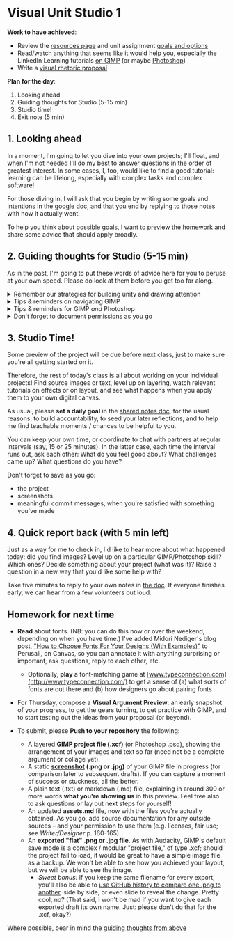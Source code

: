 
# Visual Unit Studio 1

**Work to have achieved**:
* Review the [resources page]({{site.github_url}}/resources) and unit assignment [goals and options](https://github.com/benmiller314/visual-argument-{{site.course.slugterm}}#project-2-visual-argument--rhetorical-collage)
* Read/watch anything that seems like it would help you, especially the LinkedIn Learning tutorials [on GIMP]({{site.github_url}}/resources#lil-gimp) (or maybe [Photoshop]({{site.github_url}}/resources#lil-ps))
* Write a [visual rhetoric proposal]({{site.github.issues_url}})

**Plan for the day**:

<!-- 1. Gathering questions (12-15 min); this was for Zoom, mostly -->
1. Looking ahead
2. Guiding thoughts for Studio (5-15 min)
3. Studio time!
5. Exit note (5 min)


## 1. Looking ahead

In a moment, I'm going to let you dive into your own projects; I'll float, and when I'm not needed I'll do my best to answer questions in the order of greatest interest. In some cases, I, too, would like to find a good tutorial: learning can be lifelong, especially with complex tasks and complex software!

For those diving in, I will ask that you begin by writing some goals and intentions in the google doc, and that you end by replying to those notes with how it actually went.

To help you think about possible goals, I want to [preview the homework](#homework-for-next-time) and share some advice that should apply broadly.


## 2. Guiding thoughts for Studio (5-15 min)

As in the past, I'm going to put these words of advice here for you to peruse at your own speed. Please do look at them before you get too far along.

<details><summary>Remember our strategies for building unity and drawing attention</summary>

<p><em>To unify your project</em>, i.e. to help give viewers a gestalt impression that your design is a single thing, consider using... 
   <ul>
      <li>repetition of shape, color, texture, etc;</li>
      <li>symmetry and alignment; and</li>
      <li>a limited number of common regions (to distinguish figure from ground)</li>
   </ul>
</p>

<p><em>To draw attention, draw contrast:</em> break from the repeated elements above in terms of size, color, texture, value, alignment (including rotation), or implied movement (including gaze, if you have eyes).</p>

<p><strong>Assume that you can reliably convey only about three levels of hierarchy</strong>; after that, it starts to get mushy. At some point as you work on your proposed visual argument / rhetorical collage, therefore, you might want to reflect in writing:
   <ol>
      <li>What options do you have for your top three objects of attention? What's next in line?</li>
      <li>How would the layout need to change if you changed your ranking? That is, if you put one of your current tier-twos into the top slot, what rearrangements would that entail?</li>
   </ol>
</p>
</details>

<details><summary>Tips & reminders on navigating GIMP</summary>
   <ul class="spaced">
      <li>GIMP's toolbox is kinda crowded, but the tools are also helpfully indexed by category in the menu bar, under Tools. If your tools are hiding / nesting behind one another, but you'd prefer to see all the tools in the sidebar, you can change that setting in  Preferences, under Interface > Toolbox: toggle the Use Tool Groups checkbox. You'll find color preferences under Toolbox, too.</li>
      <li>Something not behaving as it should? First check that you're in the right layer. If you are, check that the layer is big enough; you might need to use Layer > Layer to Image Size. (Or give yourself more room overall with Image > Canvas Size.) If even <em>that's</em> not working, check the tool settings area (usually below the tools, but they're movable).</li>
      <li>Did you know you can group layers so they move (and scale, and hide) together? Click the folder icon in the layers toolbox to create a new group, then drag or drop layers into it.</li>
 </ul>
</details>

<details><summary>Tips & reminders for GIMP <em>and</em> Photoshop</summary>
   <ul class="spaced">
      <li>You can rename your layers! In fact, I highly recommend it: filenames from sites like unsplash or flickr aren't known for emphasizing their content.</li>
      <li>Every tool also has a keyboard shortcut, and it will save you time to memorize those for your go-to instruments.</li>
      <li>Remember that there are often extra tips for the tool you're using under the editing window, in a tiny font; try holding shift, alt, control, command, etc while you click or drag to see what it says/does. Most of the time, these are temporary adjustments to the tool settings that you can also change more long-term in the tool settings area.</li>
   </ul>
 </details>


<details><summary>Don't forget to document permissions as you go</summary>
<p>As I hope you saw on the <a href="{{site.github_url}}/resources#visuals">site resources page</a>, there are lots of tools to help you <em>find images you're explicitly allowed to use</em>, whether with Creative Commons or other permissive licenses. Don't forget about <a href="https://search.creativecommons.org">https://search.creativecommons.org</a> and the Usage Rights options under Google's Image search (click the Tools link just above your search results).</p>

<p>You can also use copyrighted images <em>if you can make a case for it being a Fair Use.</em> That is, in either your README or your reflection (or both), you can argue that the balance of the four factors is in your favor:
<ul>
<li>purpose and character of the use</li>
<li>nature of the copyrighted work</li>
<li>amount or substantiality of the portion used></li>
<li>market impact</li>
</ul>
</p>

<p>Note that this is especially important to think about if you're explicitly naming a brand in your proposals or planning to use their trademarked properties!</p>
</details>

<!-- ALT: If your proposal already includes this level of planning, you can use the time to skim through the rest of the [visual argument examples]({{site.github.issues_url}}/7) your classmates posted. Maybe you'll find new inspiration! -->

## 3. Studio Time!
Some preview of the project will be due before next class, just to make sure you're all getting started on it.

Therefore, the rest of today's class is all about working on your individual projects! Find source images or text, level up on layering, watch relevant tutorials on effects or on layout, and see what happens when you apply them to your own digital canvas.

<div class="alert alert-success">
<p>As usual, please <strong>set a daily goal</strong> in the <a href="http://bit.ly/cdm{{site.course.slugterm}}-notes#heading=h.860syjskd7ei">shared notes doc</a>, for the usual reasons: to build accountability, to seed your later reflections, and to help me find teachable moments / chances to be helpful to you.</p>
</div>

You can keep your own time, or coordinate to chat with partners at regular intervals (say, 15 or 25 minutes). In the latter case, each time the interval runs out, ask each other: What do you feel good about? What challenges came up?
What questions do you have?

<!-- <div class="alert alert-info">
<strong>You can find me in the main room, or call me in to your breakout room if you have a question in common</strong>: just use the "Ask for Help" button <img alt="ask for help button, which shows a question mark in a circle" src ="https://assets.zoom.us/images/en-us/desktop/generic/in-meeting/ask-for-help-icon.png" /> in your meeting menu.
</div> -->


<!--
<div class="alert alert-warning"><p>To get credit for asynchronous participation, <strong>add your working goals to the <a href="http://bit.ly/cdm{{site.course.slugterm}}-notes#heading=h.z55p3g78u32k">google doc</a> when you start your session</strong>, set your timer, and when the bell rings, <em>add a brief reply</em> to your initial note with a status update. (This can be very brief.) Run through this cycle at least twice.</p>

<p>NB: To make it easier for me to find your additions to the doc, please use either Comments or Suggestion Mode.</p>
</div> -->

<div class="alert alert-info">
Don't forget to save as you go:
   <ul>
      <li>the project</li>
      <li>screenshots</li>
      <li>meaningful commit messages, when you're satisfied with something you've made</li>
   </ul>
</div>

## 4. Quick report back (with 5 min left)

Just as a way for me to check in, I'd like to hear more about what happened today: did you find images? Level up on a particular GIMP/Photoshop skill? Which ones? Decide something about your project (what was it)? Raise a question in a new way that you'd like some help with?

<div class="alert alert-success">
Take five minutes to reply to your own notes in <a href="http://bit.ly/cdm{{site.course.slugterm}}-notes#heading=h.860syjskd7ei">the doc</a>. If everyone finishes early, we can hear from a few volunteers out loud.
</div>


## Homework for next time
* **Read** about fonts. (NB: you can do this now or over the weekend, depending on when you have time.) I've added Midori Nediger's blog post, ["How to Choose Fonts For Your Designs (With Examples)"]({{site.canvas_url}}/assignments/1092062) to Perusall, on Canvas, so you can annotate it with anything surprising or important, ask questions, reply to each other, etc.
   - Optionally, **play** a font-matching game at [www.typeconnection.com](http://www.typeconnection.com/) to get a sense of (a) what sorts of fonts are out there and (b) how designers go about pairing fonts <!-- for what Thompson called hierarchy by "style." -->


* For Thursday, compose a **Visual Argument Preview**: an early snapshot of your progress, to get the gears turning, to get practice with GIMP, and to start testing out the ideas from your proposal (or beyond).

* To submit, please **Push to your repository** the following:
   <ul>
   <li> A layered <strong>GIMP project file (.xcf)</strong> (or Photoshop .psd), showing the arrangement of your images and text so far (need not be a complete argument or collage yet).</li>
   <li> A static <strong><a href="https://www.take-a-screenshot.org/">screenshot</a> (.png or .jpg)</strong> of your GIMP file in progress (for comparison later to subsequent drafts). If you can capture a moment of success or stuckness, all the better.</li>
   <li> A plain text (.txt) or markdown (.md) file, explaining in around 300 or more words <strong>what you're showing us</strong> in this preview. Feel free also to ask questions or lay out next steps for yourself!</li>
   <li> An updated <strong>assets.md</strong> file, now with the files you're actually obtained. As you go, add source documentation for any outside sources – and your permission to use them (e.g. licenses, fair use; see <em>Writer/Designer</em> p. 160-165). </li>
   <li>An <strong>exported "flat" .png or .jpg file</strong>. As with Audacity, GIMP's default save mode is a complex / modular "project file," of type .xcf; should the project fail to load, it would be great to have a simple image file as a backup. We won't be able to see how you achieved your layout, but we will be able to see the image. <ul><li><em>Sweet bonus:</em> if you keep the same filename for every export, you'll also be able to <a href="https://docs.github.com/en/free-pro-team@latest/github/managing-files-in-a-repository/rendering-and-diffing-images">use GitHub history to compare one .png to another</a>, side by side, or even slide to reveal the change. Pretty cool, no? (That said, I won't be mad if you want to give each exported draft its own name. Just: please don't do that for the .xcf, okay?)</li></ul></li>
   </ul>

Where possible, bear in mind the [guiding thoughts from above](#2-guiding-thoughts-for-studio-5-15-min)
